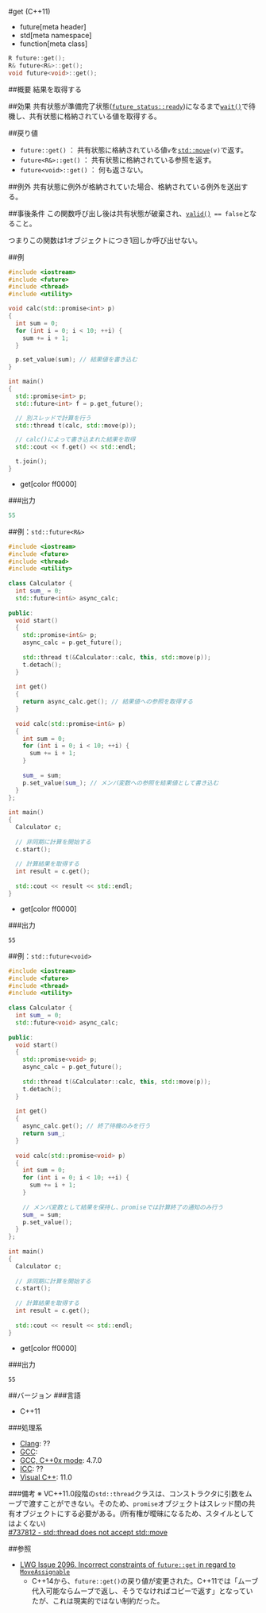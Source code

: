 #get (C++11)
* future[meta header]
* std[meta namespace]
* function[meta class]

```cpp
R future::get();
R& future<R&>::get();
void future<void>::get();
```

##概要
結果を取得する


##効果
共有状態が準備完了状態([`future_status::ready`](../future_status.md))になるまで[`wait()`](./wait.md)で待機し、共有状態に格納されている値を取得する。


##戻り値
- `future::get()` ： 共有状態に格納されている値`v`を[`std::move`](/reference/utility/move.md)`(v)`で返す。
- `future<R&>::get()` ： 共有状態に格納されている参照を返す。
- `future<void>::get()` ： 何も返さない。


##例外
共有状態に例外が格納されていた場合、格納されている例外を送出する。


##事後条件
この関数呼び出し後は共有状態が破棄され、[`valid()`](./valid.md)` == false`となること。

つまりこの関数は1オブジェクトにつき1回しか呼び出せない。


##例
```cpp
#include <iostream>
#include <future>
#include <thread>
#include <utility>

void calc(std::promise<int> p)
{
  int sum = 0;
  for (int i = 0; i < 10; ++i) {
    sum += i + 1;
  }

  p.set_value(sum); // 結果値を書き込む
}

int main()
{
  std::promise<int> p;
  std::future<int> f = p.get_future();

  // 別スレッドで計算を行う
  std::thread t(calc, std::move(p));

  // calc()によって書き込まれた結果を取得
  std::cout << f.get() << std::endl;

  t.join();
}
```
* get[color ff0000]

###出力
```cpp
55
```

##例：`std::future<R&>`
```cpp
#include <iostream>
#include <future>
#include <thread>
#include <utility>
 
class Calculator {
  int sum_ = 0;
  std::future<int&> async_calc;
 
public:
  void start()
  {
    std::promise<int&> p;
    async_calc = p.get_future();
 
    std::thread t(&Calculator::calc, this, std::move(p));
    t.detach();
  }
 
  int get()
  {
    return async_calc.get(); // 結果値への参照を取得する
  }
 
  void calc(std::promise<int&> p)
  {
    int sum = 0;
    for (int i = 0; i < 10; ++i) {
      sum += i + 1;
    }
 
    sum_ = sum;
    p.set_value(sum_); // メンバ変数への参照を結果値として書き込む
  }
};
 
int main()
{
  Calculator c;
 
  // 非同期に計算を開始する
  c.start();
 
  // 計算結果を取得する
  int result = c.get();
 
  std::cout << result << std::endl;
}
```
* get[color ff0000]

###出力
```
55
```

##例：`std::future<void>`
```cpp
#include <iostream>
#include <future>
#include <thread>
#include <utility>
 
class Calculator {
  int sum_ = 0;
  std::future<void> async_calc;
 
public:
  void start()
  {
    std::promise<void> p;
    async_calc = p.get_future();
 
    std::thread t(&Calculator::calc, this, std::move(p));
    t.detach();
  }
 
  int get()
  {
    async_calc.get(); // 終了待機のみを行う
    return sum_;
  }
 
  void calc(std::promise<void> p)
  {
    int sum = 0;
    for (int i = 0; i < 10; ++i) {
      sum += i + 1;
    }
 
    // メンバ変数として結果を保持し、promiseでは計算終了の通知のみ行う
    sum_ = sum;
    p.set_value();
  }
};
 
int main()
{
  Calculator c;
 
  // 非同期に計算を開始する
  c.start();
 
  // 計算結果を取得する
  int result = c.get();
 
  std::cout << result << std::endl;
}
```
* get[color ff0000]

###出力
```
55
```

##バージョン
###言語
- C++11

###処理系
- [Clang](/implementation.md#clang): ??
- [GCC](/implementation.md#gcc): 
- [GCC, C++0x mode](/implementation.md#gcc): 4.7.0
- [ICC](/implementation.md#icc): ??
- [Visual C++](/implementation.md#visual_cpp): 11.0


###備考
※ VC++11.0段階の`std::thread`クラスは、コンストラクタに引数をムーブで渡すことができない。そのため、`promise`オブジェクトはスレッド間の共有オブジェクトにする必要がある。(所有権が曖昧になるため、スタイルとしてはよくない)  
[#737812 - std::thread does not accept std::move](http://connect.microsoft.com/VisualStudio/feedback/details/737812)


##参照
- [LWG Issue 2096. Incorrect constraints of `future::get` in regard to `MoveAssignable`](http://www.open-std.org/jtc1/sc22/wg21/docs/lwg-defects.html#2096)
    - C++14から、`future::get()`の戻り値が変更された。C++11では「ムーブ代入可能ならムーブで返し、そうでなければコピーで返す」となっていたが、これは現実的ではない制約だった。

